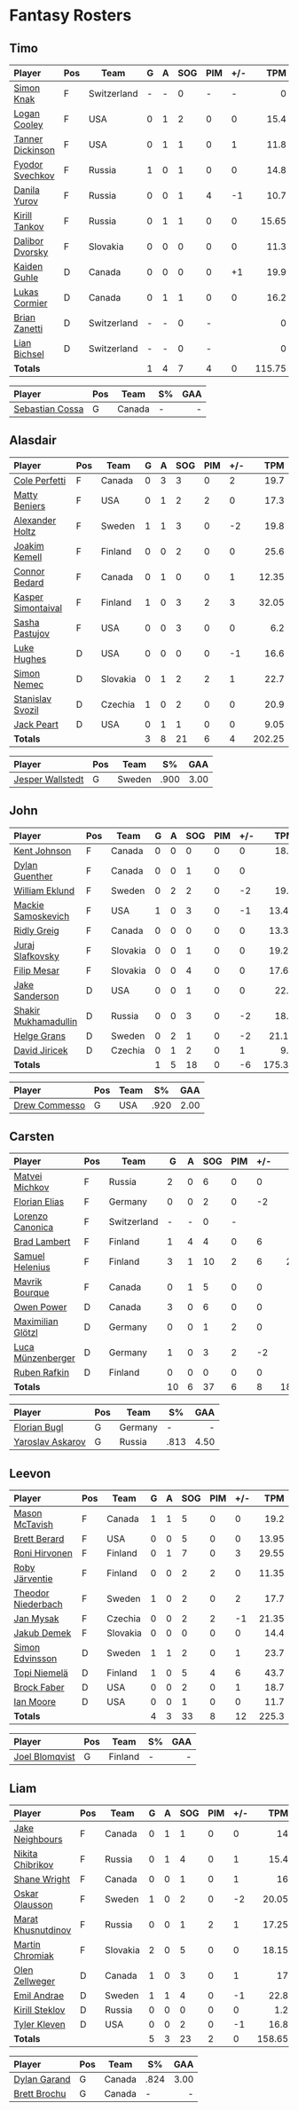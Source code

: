 # Fantasy Rosters
## Timo
| Player | Pos | Team | G | A | SOG | PIM | +/- | TPM |
| :----- | --- |  --- | - | - | --- | --- | --- | --: |
| [Simon Knak](https://www.eliteprospects.com/player/293158/simon-knak) | F |  Switzerland | - | - | 0 | - | - | 0 |
| [Logan Cooley](https://www.eliteprospects.com/player/651538/logan-cooley) | F |  USA | 0 | 1 | 2 | 0 | 0 | 15.4 |
| [Tanner Dickinson](https://www.eliteprospects.com/player/201761/tanner-dickinson) | F |  USA | 0 | 1 | 1 | 0 | 1 | 11.8 |
| [Fyodor Svechkov](https://www.eliteprospects.com/player/693396/fyodor-svechkov) | F |  Russia | 1 | 0 | 1 | 0 | 0 | 14.8 |
| [Danila Yurov](https://www.eliteprospects.com/player/672619/danila-yurov) | F |  Russia | 0 | 0 | 1 | 4 | -1 | 10.7 |
| [Kirill Tankov](https://www.eliteprospects.com/player/292126/kirill-tankov) | F |  Russia | 0 | 1 | 1 | 0 | 0 | 15.65 |
| [Dalibor Dvorsky](https://www.eliteprospects.com/player/527424/dalibor-dvorsky) | F |  Slovakia | 0 | 0 | 0 | 0 | 0 | 11.3 |
| [Kaiden Guhle](https://www.eliteprospects.com/player/413363/kaiden-guhle) | D |  Canada | 0 | 0 | 0 | 0 | +1 | 19.9 |
| [Lukas Cormier](https://www.eliteprospects.com/player/201780/lukas-cormier) | D |  Canada | 0 | 1 | 1 | 0 | 0 | 16.2 |
| [Brian Zanetti](https://www.eliteprospects.com/player/577448/brian-zanetti) | D |  Switzerland | - | - | 0 | - |  | 0 |
| [Lian Bichsel](https://www.eliteprospects.com/player/665087/lian-bichsel) | D |  Switzerland | - | - | 0 | - |  | 0 |
| **Totals** | | | 1 | 4 | 7 | 4 | 0 | 115.75 |

| Player | Pos | Team | S% | GAA |
| :----- | --- |  --- | -- | --: |
| [Sebastian Cossa](https://www.eliteprospects.com/player/476602/sebastian-cossa) | G |  Canada | - | - |
## Alasdair
| Player | Pos | Team | G | A | SOG | PIM | +/- | TPM |
| :----- | --- |  --- | - | - | --- | --- | --- | --: |
| [Cole Perfetti](https://www.eliteprospects.com/player/201940/cole-perfetti) | F |  Canada | 0 | 3 | 3 | 0 | 2 | 19.7 |
| [Matty Beniers](https://www.eliteprospects.com/player/201739/matty-beniers) | F |  USA | 0 | 1 | 2 | 2 | 0 | 17.3 |
| [Alexander Holtz](https://www.eliteprospects.com/player/344808/alexander-holtz) | F |  Sweden | 1 | 1 | 3 | 0 | -2 | 19.8 |
| [Joakim Kemell](https://www.eliteprospects.com/player/526043/joakim-kemell) | F |  Finland | 0 | 0 | 2 | 0 | 0 | 25.6 |
| [Connor Bedard](https://www.eliteprospects.com/player/535584/connor-bedard) | F |  Canada | 0 | 1 | 0 | 0 | 1 | 12.35 |
| [Kasper Simontaival](https://www.eliteprospects.com/player/397010/kasper-simontaival) | F |  Finland | 1 | 0 | 3 | 2 | 3 | 32.05 |
| [Sasha Pastujov](https://www.eliteprospects.com/player/512165/sasha-pastujov) | F |  USA | 0 | 0 | 3 | 0 | 0 | 6.2 |
| [Luke Hughes](https://www.eliteprospects.com/player/526979/luke-hughes) | D |  USA | 0 | 0 | 0 | 0 | -1 | 16.6 |
| [Simon Nemec](https://www.eliteprospects.com/player/589605/simon-nemec) | D |  Slovakia | 0 | 1 | 2 | 2 | 1 | 22.7 |
| [Stanislav Svozil](https://www.eliteprospects.com/player/428002/stanislav-svozil) | D |  Czechia | 1 | 0 | 2 | 0 | 0 | 20.9 |
| [Jack Peart](https://www.eliteprospects.com/player/616254/jack-peart) | D |  USA | 0 | 1 | 1 | 0 | 0 | 9.05 |
| **Totals** | | | 3 | 8 | 21 | 6 | 4 | 202.25 |

| Player | Pos | Team | S% | GAA |
| :----- | --- |  --- | -- | --: |
| [Jesper Wallstedt](https://www.eliteprospects.com/player/394724/jesper-wallstedt) | G |  Sweden | .900 | 3.00 |
## John
| Player | Pos | Team | G | A | SOG | PIM | +/- | TPM |
| :----- | --- |  --- | - | - | --- | --- | --- | --: |
| [Kent Johnson](https://www.eliteprospects.com/player/521697/kent-johnson) | F |  Canada | 0 | 0 | 0 | 0 | 0 | 18.5 |
| [Dylan Guenther](https://www.eliteprospects.com/player/476538/dylan-guenther) | F |  Canada | 0 | 0 | 1 | 0 | 0 | 3 |
| [William Eklund](https://www.eliteprospects.com/player/394719/william-eklund) | F |  Sweden | 0 | 2 | 2 | 0 | -2 | 19.2 |
| [Mackie Samoskevich](https://www.eliteprospects.com/player/470025/mackie-samoskevich) | F |  USA | 1 | 0 | 3 | 0 | -1 | 13.45 |
| [Ridly Greig](https://www.eliteprospects.com/player/413174/ridly-greig) | F |  Canada | 0 | 0 | 0 | 0 | 0 | 13.35 |
| [Juraj Slafkovsky](https://www.eliteprospects.com/player/527423/juraj-slafkovsky) | F |  Slovakia | 0 | 0 | 1 | 0 | 0 | 19.25 |
| [Filip Mesar](https://www.eliteprospects.com/player/527430/filip-mesar) | F |  Slovakia | 0 | 0 | 4 | 0 | 0 | 17.65 |
| [Jake Sanderson](https://www.eliteprospects.com/player/413015/jake-sanderson) | D |  USA | 0 | 0 | 1 | 0 | 0 | 22.4 |
| [Shakir Mukhamadullin](https://www.eliteprospects.com/player/552042/shakir-mukhamadullin) | D |  Russia | 0 | 0 | 3 | 0 | -2 | 18.3 |
| [Helge Grans](https://www.eliteprospects.com/player/395302/helge-grans) | D |  Sweden | 0 | 2 | 1 | 0 | -2 | 21.15 |
| [David Jiricek](https://www.eliteprospects.com/player/559522/david-jiricek) | D |  Czechia | 0 | 1 | 2 | 0 | 1 | 9.1 |
| **Totals** | | | 1 | 5 | 18 | 0 | -6 | 175.35 |

| Player | Pos | Team | S% | GAA |
| :----- | --- |  --- | -- | --: |
| [Drew Commesso](https://www.eliteprospects.com/player/201741/drew-commesso) | G |  USA | .920 | 2.00 |
## Carsten
| Player | Pos | Team | G | A | SOG | PIM | +/- | TPM |
| :----- | --- |  --- | - | - | --- | --- | --- | --: |
| [Matvei Michkov](https://www.eliteprospects.com/player/699375/matvei-michkov) | F |  Russia | 2 | 0 | 6 | 0 | 0 | 18.3 |
| [Florian Elias](https://www.eliteprospects.com/player/382170/florian-elias) | F |  Germany | 0 | 0 | 2 | 0 | -2 | 19.5 |
| [Lorenzo Canonica](https://www.eliteprospects.com/player/541803/lorenzo-canonica) | F |  Switzerland | - | - | 0 | - |  | 0 |
| [Brad Lambert](https://www.eliteprospects.com/player/414961/brad-lambert) | F |  Finland | 1 | 4 | 4 | 0 | 6 | 24.1 |
| [Samuel Helenius](https://www.eliteprospects.com/player/554237/samuel-helenius) | F |  Finland | 3 | 1 | 10 | 2 | 6 | 25.55 |
| [Mavrik Bourque](https://www.eliteprospects.com/player/295299/mavrik-bourque) | F |  Canada | 0 | 1 | 5 | 0 | 0 | 19.2 |
| [Owen Power](https://www.eliteprospects.com/player/504240/owen-power) | D |  Canada | 3 | 0 | 6 | 0 | 0 | 21.8 |
| [Maximilian Glötzl](https://www.eliteprospects.com/player/318111/maximilian-glotzl) | D |  Germany | 0 | 0 | 1 | 2 | 0 | 15.7 |
| [Luca Münzenberger](https://www.eliteprospects.com/player/407643/luca-munzenberger) | D |  Germany | 1 | 0 | 3 | 2 | -2 | 22.8 |
| [Ruben Rafkin](https://www.eliteprospects.com/player/285312/ruben-rafkin) | D |  Finland | 0 | 0 | 0 | 0 | 0 | 20.2 |
| **Totals** | | | 10 | 6 | 37 | 6 | 8 | 187.15 |

| Player | Pos | Team | S% | GAA |
| :----- | --- |  --- | -- | --: |
| [Florian Bugl](https://www.eliteprospects.com/player/382239/florian-bugl) | G |  Germany | - | - |
| [Yaroslav Askarov](https://www.eliteprospects.com/player/552036/yaroslav-askarov) | G |  Russia | .813 | 4.50 |
## Leevon
| Player | Pos | Team | G | A | SOG | PIM | +/- | TPM |
| :----- | --- |  --- | - | - | --- | --- | --- | --: |
| [Mason McTavish](https://www.eliteprospects.com/player/479812/mason-mctavish) | F |  Canada | 1 | 1 | 5 | 0 | 0 | 19.2 |
| [Brett Berard](https://www.eliteprospects.com/player/201740/brett-berard) | F |  USA | 0 | 0 | 5 | 0 | 0 | 13.95 |
| [Roni Hirvonen](https://www.eliteprospects.com/player/448946/roni-hirvonen) | F |  Finland | 0 | 1 | 7 | 0 | 3 | 29.55 |
| [Roby Järventie](https://www.eliteprospects.com/player/534236/roby-jarventie) | F |  Finland | 0 | 0 | 2 | 2 | 0 | 11.35 |
| [Theodor Niederbach](https://www.eliteprospects.com/player/394717/theodor-niederbach) | F |  Sweden | 1 | 0 | 2 | 0 | 2 | 17.7 |
| [Jan Mysak](https://www.eliteprospects.com/player/427906/jan-mysak) | F |  Czechia | 0 | 0 | 2 | 2 | -1 | 21.35 |
| [Jakub Demek](https://www.eliteprospects.com/player/556420/jakub-demek) | F |  Slovakia | 0 | 0 | 0 | 0 | 0 | 14.4 |
| [Simon Edvinsson](https://www.eliteprospects.com/player/394730/simon-edvinsson) | D |  Sweden | 1 | 1 | 2 | 0 | 1 | 23.7 |
| [Topi Niemelä](https://www.eliteprospects.com/player/499424/topi-niemela) | D |  Finland | 1 | 0 | 5 | 4 | 6 | 43.7 |
| [Brock Faber](https://www.eliteprospects.com/player/558598/brock-faber) | D |  USA | 0 | 0 | 2 | 0 | 1 | 18.7 |
| [Ian Moore](https://www.eliteprospects.com/player/201746/ian-moore) | D |  USA | 0 | 0 | 1 | 0 | 0 | 11.7 |
| **Totals** | | | 4 | 3 | 33 | 8 | 12 | 225.3 |

| Player | Pos | Team | S% | GAA |
| :----- | --- |  --- | -- | --: |
| [Joel Blomqvist](https://www.eliteprospects.com/player/495890/joel-blomqvist) | G |  Finland | - | - |
## Liam
| Player | Pos | Team | G | A | SOG | PIM | +/- | TPM |
| :----- | --- |  --- | - | - | --- | --- | --- | --: |
| [Jake Neighbours](https://www.eliteprospects.com/player/391048/jake-neighbours) | F |  Canada | 0 | 1 | 1 | 0 | 0 | 14 |
| [Nikita Chibrikov](https://www.eliteprospects.com/player/527467/nikita-chibrikov) | F |  Russia | 0 | 1 | 4 | 0 | 1 | 15.4 |
| [Shane Wright](https://www.eliteprospects.com/player/526239/shane-wright) | F |  Canada | 0 | 0 | 1 | 0 | 1 | 16 |
| [Oskar Olausson](https://www.eliteprospects.com/player/430916/oskar-olausson) | F |  Sweden | 1 | 0 | 2 | 0 | -2 | 20.05 |
| [Marat Khusnutdinov](https://www.eliteprospects.com/player/552045/marat-khusnutdinov) | F |  Russia | 0 | 0 | 1 | 2 | 1 | 17.25 |
| [Martin Chromiak](https://www.eliteprospects.com/player/292067/martin-chromiak) | F |  Slovakia | 2 | 0 | 5 | 0 | 0 | 18.15 |
| [Olen Zellweger](https://www.eliteprospects.com/player/476596/olen-zellweger) | D |  Canada | 1 | 0 | 3 | 0 | 1 | 17 |
| [Emil Andrae](https://www.eliteprospects.com/player/394716/emil-andrae) | D |  Sweden | 1 | 1 | 4 | 0 | -1 | 22.8 |
| [Kirill Steklov](https://www.eliteprospects.com/player/552041/kirill-steklov) | D |  Russia | 0 | 0 | 0 | 0 | 0 | 1.2 |
| [Tyler Kleven](https://www.eliteprospects.com/player/536644/tyler-kleven) | D |  USA | 0 | 0 | 2 | 0 | -1 | 16.8 |
| **Totals** | | | 5 | 3 | 23 | 2 | 0 | 158.65 |

| Player | Pos | Team | S% | GAA |
| :----- | --- |  --- | -- | --: |
| [Dylan Garand](https://www.eliteprospects.com/player/473852/dylan-garand) | G |  Canada | .824 | 3.00 |
| [Brett Brochu](https://www.eliteprospects.com/player/485872/brett-brochu) | G |  Canada | - | - |
